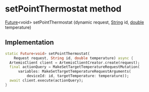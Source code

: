 


# setPointThermostat method








[Future](https://api.dart.dev/stable/2.12.3/dart-async/Future-class.html)&lt;void> setPointThermostat
(dynamic request, [String](https://api.dart.dev/stable/2.12.3/dart-core/String-class.html) id, [double](https://api.dart.dev/stable/2.12.3/dart-core/double-class.html) temperature)








## Implementation

```dart
static Future<void> setPointThermostat(
    Request request, String id, double temperature) async {
  ArtemisClient client = ArtemisClientCreator.create(request);
  final actionQuery = MakeSetTargetTemperatureRequestMutation(
      variables: MakeSetTargetTemperatureRequestArguments(
          deviceId: id, targetTemperature: temperature));
  await client.execute(actionQuery);
}
```







